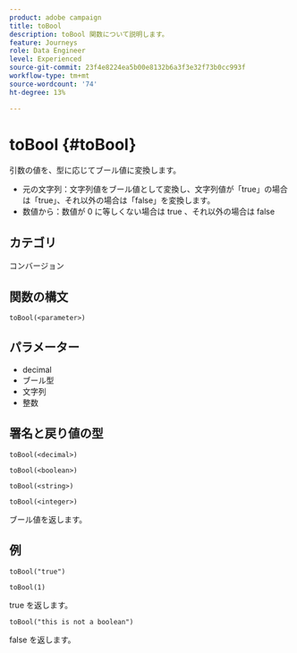 ```yaml
---
product: adobe campaign
title: toBool
description: toBool 関数について説明します。
feature: Journeys
role: Data Engineer
level: Experienced
source-git-commit: 23f4e8224ea5b00e8132b6a3f3e32f73b0cc993f
workflow-type: tm+mt
source-wordcount: '74'
ht-degree: 13%

---
```


# toBool {#toBool}

引数の値を、型に応じてブール値に変換します。

* 元の文字列：文字列値をブール値として変換し、文字列値が「true」の場合は「true」、それ以外の場合は「false」を変換します。
* 数値から：数値が 0 に等しくない場合は true 、それ以外の場合は false

## カテゴリ

コンバージョン

## 関数の構文

`toBool(<parameter>)`

## パラメーター

* decimal
* ブール型
* 文字列
* 整数

## 署名と戻り値の型

`toBool(<decimal>)`

`toBool(<boolean>)`

`toBool(<string>)`

`toBool(<integer>)`

ブール値を返します。

## 例

`toBool("true")`

`toBool(1)`

true を返します。

`toBool("this is not a boolean")`

false を返します。
